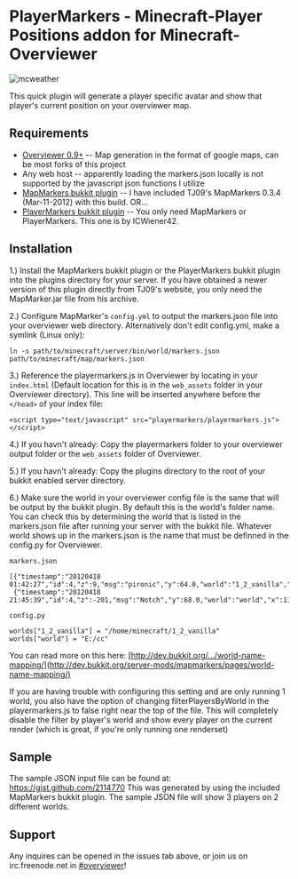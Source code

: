 PlayerMarkers - Minecraft-Player Positions addon for Minecraft-Overviewer
=============

![mcweather](http://i.imgur.com/k9SVF.jpg)

This quick plugin will generate a player specific avatar and show that player's current position on your overviewer map.

Requirements
-------

* [Overviewer 0.9+](https://github.com/overviewer/Minecraft-Overviewer) -- Map generation in the format of google maps, can be most forks of this project
* Any web host -- apparently loading the markers.json locally is not supported by the javascript json functions I utilize
* [MapMarkers bukkit plugin](http://tj09.net/minecraft/MapMarkers/) -- I have included TJ09's MapMarkers 0.3.4 (Mar-11-2012) with this build. OR... 
* [PlayerMarkers bukkit plugin](http://dev.bukkit.org/server-mods/mapmarkers/) -- You only need MapMarkers or PlayerMarkers. This one is by ICWiener42.

Installation
-------

1.) Install the MapMarkers bukkit plugin or the PlayerMarkers bukkit plugin into the plugins directory for your server. If you have obtained a newer version of this plugin directly from TJ09's website, you only need the MapMarker.jar file from his archive.

2.) Configure MapMarker's `config.yml` to output the markers.json file into your overviewer web directory.
	Alternatively don't edit config.yml, make a symlink (Linux only):
        
    ln -s path/to/minecraft/server/bin/world/markers.json path/to/minecraft/map/markers.json
        
3.) Reference the playermarkers.js in Overviewer by locating in your `index.html` (Default location for this is in the `web_assets` folder in your Overviewer directory). This line will be inserted anywhere before the `</head>` of your index file:

    <script type="text/javascript" src="playermarkers/playermarkers.js"></script>

4.) If you havn't already: Copy the playermarkers folder to your overviewer output folder or the `web_assets` folder of Overviewer.

5.) If you havn't already: Copy the plugins directory to the root of your bukkit enabled server directory.

6.) Make sure the world in your overviewer config file is the same that will be output by the bukkit plugin. By default this is the world's folder name. You can check this by determining the world that is listed in the markers.json file after running your server with the bukkit file. Whatever world shows up in the markers.json is the name that must be definned in the config.py for Overviewer.

`markers.json`

    [{"timestamp":"20120418 01:42:27","id":4,"z":9,"msg":"pironic","y":64.0,"world":"1_2_vanilla","x":22},
     {"timestamp":"20120418 21:45:39","id":4,"z":-201,"msg":"Notch","y":68.0,"world":"world","x":118}]

`config.py`

    worlds["1_2_vanilla"] = "/home/minecraft/1_2_vanilla"
    worlds["world"] = "E:/cc"

You can read more on this here: [http://dev.bukkit.org/.../world-name-mapping/](http://dev.bukkit.org/server-mods/mapmarkers/pages/world-name-mapping/)

If you are having trouble with configuring this setting and are only running 1 world, you also have the option of changing filterPlayersByWorld in the playermarkers.js to false right near the top of the file. This will completely disable the filter by player's world and show every player on the current render (which is great, if you're only running one renderset)

Sample
-------

The sample JSON input file can be found at: https://gist.github.com/2114770 This was generated by using the included MapMarkers bukkit plugin. The sample JSON file will show 3 players on 2 different worlds.
    
Support
-------

Any inquires can be opened in the issues tab above, or join us on irc.freenode.net in [#overviewer](http://webchat.freenode.net?channels=overviewer)!
